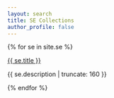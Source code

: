 ```yaml
---
layout: search
title: SE Collections
author_profile: false
---
```


{% for se in site.se %}


<a href="{{ se.url | prepend: site.baseurl }}">
        {{ se.title }}
</a>

<p class="post-excerpt">{{ se.description | truncate: 160 }}</p>

{% endfor %} 
 
